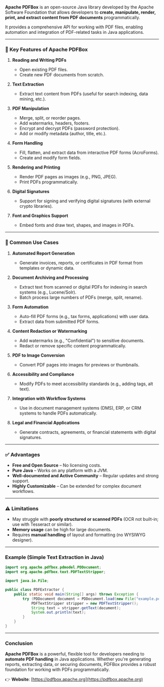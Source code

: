 **Apache PDFBox** is an open-source Java library developed by the Apache Software Foundation that allows developers to **create, manipulate, render, print, and extract content from PDF documents** programmatically.

It provides a comprehensive API for working with PDF files, enabling automation and integration of PDF-related tasks in Java applications.

---

### 🔧 Key Features of Apache PDFBox

1. **Reading and Writing PDFs**
   - Open existing PDF files.
   - Create new PDF documents from scratch.

2. **Text Extraction**
   - Extract text content from PDFs (useful for search indexing, data mining, etc.).

3. **PDF Manipulation**
   - Merge, split, or reorder pages.
   - Add watermarks, headers, footers.
   - Encrypt and decrypt PDFs (password protection).
   - Add or modify metadata (author, title, etc.).

4. **Form Handling**
   - Fill, flatten, and extract data from interactive PDF forms (AcroForms).
   - Create and modify form fields.

5. **Rendering and Printing**
   - Render PDF pages as images (e.g., PNG, JPEG).
   - Print PDFs programmatically.

6. **Digital Signatures**
   - Support for signing and verifying digital signatures (with external crypto libraries).

7. **Font and Graphics Support**
   - Embed fonts and draw text, shapes, and images in PDFs.

---

### 📌 Common Use Cases

1. **Automated Report Generation**
   - Generate invoices, reports, or certificates in PDF format from templates or dynamic data.

2. **Document Archiving and Processing**
   - Extract text from scanned or digital PDFs for indexing in search systems (e.g., Lucene/Solr).
   - Batch process large numbers of PDFs (merge, split, rename).

3. **Form Automation**
   - Auto-fill PDF forms (e.g., tax forms, applications) with user data.
   - Extract data from submitted PDF forms.

4. **Content Redaction or Watermarking**
   - Add watermarks (e.g., "Confidential") to sensitive documents.
   - Redact or remove specific content programmatically.

5. **PDF to Image Conversion**
   - Convert PDF pages into images for previews or thumbnails.

6. **Accessibility and Compliance**
   - Modify PDFs to meet accessibility standards (e.g., adding tags, alt text).

7. **Integration with Workflow Systems**
   - Use in document management systems (DMS), ERP, or CRM systems to handle PDFs automatically.

8. **Legal and Financial Applications**
   - Generate contracts, agreements, or financial statements with digital signatures.

---

### ✅ Advantages

- **Free and Open Source** – No licensing costs.
- **Pure Java** – Works on any platform with a JVM.
- **Well-documented and Active Community** – Regular updates and strong support.
- **Highly Customizable** – Can be extended for complex document workflows.

---

### ⚠️ Limitations

- May struggle with **poorly structured or scanned PDFs** (OCR not built-in; use with Tesseract or similar).
- **Memory usage** can be high for large documents.
- Requires **manual handling** of layout and formatting (no WYSIWYG designer).

---

### Example (Simple Text Extraction in Java)

```java
import org.apache.pdfbox.pdmodel.PDDocument;
import org.apache.pdfbox.text.PDFTextStripper;

import java.io.File;

public class PDFExtractor {
    public static void main(String[] args) throws Exception {
        try (PDDocument document = PDDocument.load(new File("example.pdf"))) {
            PDFTextStripper stripper = new PDFTextStripper();
            String text = stripper.getText(document);
            System.out.println(text);
        }
    }
}
```

---

### Conclusion

**Apache PDFBox** is a powerful, flexible tool for developers needing to **automate PDF handling** in Java applications. Whether you're generating reports, extracting data, or securing documents, PDFBox provides a robust foundation for working with PDFs programmatically.

👉 **Website**: [https://pdfbox.apache.org](https://pdfbox.apache.org)
